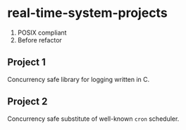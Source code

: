# real-time-system-projects

1. POSIX compliant
2. Before refactor

## Project 1

Concurrency safe library for logging written in C.

## Project 2

Concurrency safe substitute of well-known `cron` scheduler.
